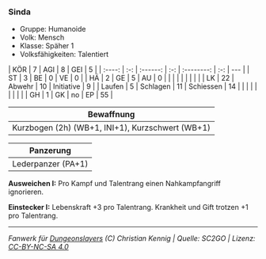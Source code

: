 ### Sinda

- Gruppe: Humanoide
- Volk: Mensch
- Klasse: Späher 1
- Volksfähigkeiten: Talentiert

|  KÖR   |  7  |   AGI    |  8  |    GEI     |  5  |
| :----: | :-: | :------: | :-: | :--------: | :-: | --- |
|   ST   |  3  |    BE    |  0  |     VE     |  0  |
|   HÄ   |  2  |    GE    |  5  |     AU     |  0  |
|        |     |          |     |            |     |     |
|   LK   | 22  |  Abwehr  | 10  | Initiative |  9  |
| Laufen |  5  | Schlagen | 11  | Schiessen  | 14  |
|        |     |          |     |            |     |     |
|   GH   |  1  |    GK    | no  |     EP     | 55  |

|                    Bewaffnung                    |
| :----------------------------------------------: |
| Kurzbogen (2h) (WB+1, INI+1), Kurzschwert (WB+1) |

|     Panzerung      |
| :----------------: |
| Lederpanzer (PA+1) |

**Ausweichen I:** Pro Kampf und Talentrang einen Nahkampfangriff ignorieren.

**Einstecker I:** Lebenskraft +3 pro Talentrang. Krankheit und Gift trotzen +1 pro Talentrang.

---

_Fanwerk für [Dungeonslayers](https://www.dungeonslayers.net/) (C) Christian Kennig | Quelle: SC2GO | Lizenz: [CC-BY-NC-SA 4.0](https://creativecommons.org/licenses/by-nc-sa/4.0/deed.de)_
